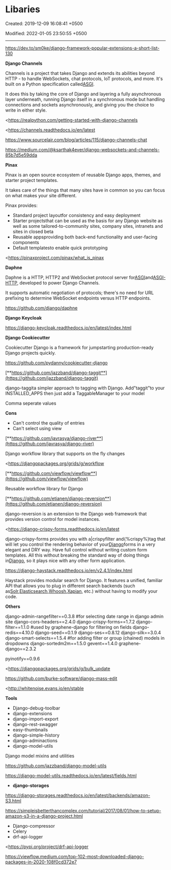 # Libaries

Created: 2019-12-09 16:08:41 +0500

Modified: 2022-01-05 23:50:55 +0500

---

<https://dev.to/sm0ke/django-framework-popular-extensions-a-short-list-130>



**Django Channels**

Channels is a project that takes Django and extends its abilities beyond HTTP - to handle WebSockets, chat protocols, IoT protocols, and more. It's built on a Python specification called[ASGI](http://asgi.readthedocs.io/).



It does this by taking the core of Django and layering a fully asynchronous layer underneath, running Django itself in a synchronous mode but handling connections and sockets asynchronously, and giving you the choice to write in either style.



<https://realpython.com/getting-started-with-django-channels

<https://channels.readthedocs.io/en/latest

<https://www.sourcelair.com/blog/articles/115/django-channels-chat>

<https://medium.com/@ksarthak4ever/django-websockets-and-channels-85b7d5e59dda>



**Pinax**

Pinax is an open source ecosystem of reusable Django apps, themes, and starter project templates.



It takes care of the things that many sites have in common so you can focus on what makes your site different.



Pinax provides:
-   Standard project layoutfor consistency and easy deployment
-   Starter projectsthat can be used as the basis for any Django website as well as some tailored-to-community sites, company sites, intranets and sites in closed beta
-   Reusable appsproviding both back-end functionality and user-facing components
-   Default templatesto enable quick prototyping



<https://pinaxproject.com/pinax/what_is_pinax



**Daphne**

Daphne is a HTTP, HTTP2 and WebSocket protocol server for[ASGI](https://github.com/django/asgiref/blob/master/specs/asgi.rst)and[ASGI-HTTP](https://github.com/django/asgiref/blob/master/specs/www.rst), developed to power Django Channels.



It supports automatic negotiation of protocols; there's no need for URL prefixing to determine WebSocket endpoints versus HTTP endpoints.



<https://github.com/django/daphne>



**Django Keycloak**

<https://django-keycloak.readthedocs.io/en/latest/index.html>



**Django Cookiecutter**

Cookiecutter Django is a framework for jumpstarting production-ready Django projects quickly.



<https://github.com/pydanny/cookiecutter-django>



[**https://github.com/jazzband/django-taggit**](https://github.com/jazzband/django-taggit)

django-taggita simpler approach to tagging with Django. Add"taggit"to your INSTALLED_APPS then just add a TaggableManager to your model



Comma seperate values



**Cons**
-   Can't control the quality of entries
-   Can't select using view



[**https://github.com/javrasya/django-river**](https://github.com/javrasya/django-river)

Django workflow library that supports on the fly changes

<https://djangopackages.org/grids/g/workflow



[**https://github.com/viewflow/viewflow**](https://github.com/viewflow/viewflow)

Reusable workflow library for Django



[**https://github.com/etianen/django-reversion**](https://github.com/etianen/django-reversion)

django-reversion is an extension to the Django web framework that provides version control for model instances.



<https://django-crispy-forms.readthedocs.io/en/latest

django-crispy-forms provides you with a|crispyfilter and{%crispy%}tag that will let you control the rendering behavior of your[Django](https://djangoproject.com/)forms in a very elegant and DRY way. Have full control without writing custom form templates. All this without breaking the standard way of doing things in[Django](https://djangoproject.com/), so it plays nice with any other form application.



<https://django-haystack.readthedocs.io/en/v2.4.1/index.html>

Haystack provides modular search for Django. It features a unified, familiar API that allows you to plug in different search backends (such as[Solr](http://lucene.apache.org/solr/),[Elasticsearch](http://elasticsearch.org/),[Whoosh](https://bitbucket.org/mchaput/whoosh/),[Xapian](http://xapian.org/), etc.) without having to modify your code.



**Others**

django-admin-rangefilter==0.3.8 #for selecting date range in django admin site
django-cors-headers==2.4.0
django-crispy-forms==1.7.2
django-filter==1.1.0 #used by graphene-django for filtering on fields
django-redis==4.10.0
django-seed==0.1.9
django-ses==0.8.12
django-silk==3.0.4
django-smart-selects==1.5.4 #for adding filter or group (chained) models in dropdowns
django-sortedm2m==1.5.0
gevent==1.4.0
graphene-django==2.3.2

pyinotify==0.9.6

<https://djangopackages.org/grids/g/bulk_update

<https://github.com/burke-software/django-mass-edit>

<http://whitenoise.evans.io/en/stable



**Tools**
-   Django-debug-toolbar
-   django-extensions
-   django-import-export
-   django-rest-swagger
-   easy-thumbnails
-   django-simple-history
-   django-adminactions
-   django-model-utils

Django model mixins and utilities

<https://github.com/jazzband/django-model-utils>

<https://django-model-utils.readthedocs.io/en/latest/fields.html>
-   **django-storages**

<https://django-storages.readthedocs.io/en/latest/backends/amazon-S3.html>

<https://simpleisbetterthancomplex.com/tutorial/2017/08/01/how-to-setup-amazon-s3-in-a-django-project.html>
-   Django-compressor
-   Celery
-   drf-api-logger

<https://pypi.org/project/drf-api-logger



<https://viewflow.medium.com/top-102-most-downloaded-django-packages-in-2020-108f0cd372e7>
